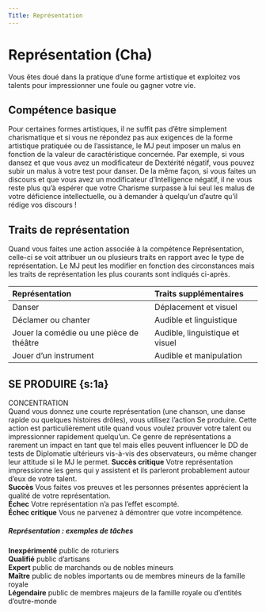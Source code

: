 ```yaml
---
Title: Représentation
---
```

# Représentation (Cha)
Vous êtes doué dans la pratique d’une forme artistique et exploitez vos talents pour impressionner une foule ou gagner votre vie.

## Compétence basique
Pour certaines formes artistiques, il ne suffit pas d’être simplement charismatique et si vous ne répondez pas aux exigences de la forme artistique pratiquée ou de l’assistance, le MJ peut imposer un malus en fonction de la valeur de caractéristique concernée. Par exemple, si vous dansez et que vous avez un modificateur de Dextérité négatif, vous pouvez subir un malus à votre test pour danser. De la même façon, si vous faites un discours et que vous avez un modificateur d’Intelligence négatif, il ne vous reste plus qu’à espérer que votre Charisme surpasse à lui seul les malus de votre déficience intellectuelle, ou à demander à quelqu’un d’autre qu’il rédige vos discours !

## Traits de représentation
Quand vous faites une action associée à la compétence Représentation, celle-ci se voit attribuer un ou plusieurs traits en rapport avec le type de représentation. Le MJ peut les modifier en fonction des circonstances mais les traits de représentation les plus courants sont indiqués ci-après.

| Représentation | Traits supplémentaires |
|:---------------|:-----------------------|
| Danser | Déplacement et visuel
| Déclamer ou chanter | Audible et linguistique
| Jouer la comédie ou une pièce de théâtre | Audible, linguistique et visuel
| Jouer d’un instrument | Audible et manipulation

## SE PRODUIRE {s:1a}
CONCENTRATION  
Quand vous donnez une courte représentation (une chanson, une danse rapide ou quelques histoires drôles), vous utilisez l’action Se produire. Cette action est particulièrement utile quand vous voulez prouver votre talent ou impressionner rapidement quelqu’un. Ce genre de représentations a rarement un impact en tant que tel mais elles peuvent influencer le DD de tests de Diplomatie ultérieurs vis-à-vis des observateurs, ou même changer leur attitude si le MJ le permet. 
**Succès critique** Votre représentation impressionne les gens qui y assistent et ils parleront probablement autour d’eux de votre talent.  
**Succès** Vous faites vos preuves et les personnes présentes apprécient la qualité de votre représentation.  
**Échec** Votre représentation n’a pas l’effet escompté.  
**Échec critique** Vous ne parvenez à démontrer que votre incompétence.

##### Représentation : exemples de tâches
**Inexpérimenté** public de roturiers  
**Qualifié** public d’artisans  
**Expert** public de marchands ou de nobles mineurs  
**Maître** public de nobles importants ou de membres mineurs de la famille royale  
**Légendaire** public de membres majeurs de la famille royale ou d’entités d’outre-monde